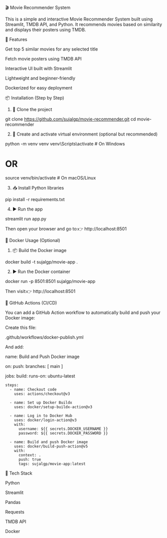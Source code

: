 🎬 Movie Recommender System

This is a simple and interactive Movie Recommender System built using Streamlit, TMDB API, and Python. It recommends movies based on similarity and displays their posters using TMDB.

🚀 Features

Get top 5 similar movies for any selected title

Fetch movie posters using TMDB API

Interactive UI built with Streamlit

Lightweight and beginner-friendly

Dockerized for easy deployment

📦 Installation (Step by Step)

1. 🧱 Clone the project

git clone https://github.com/sujalgp/movie-recommender.git
cd movie-recommender

2. 🐍 Create and activate virtual environment (optional but recommended)

python -m venv venv
venv\Scripts\activate  # On Windows
# OR
source venv/bin/activate  # On macOS/Linux

3. 📥 Install Python libraries

pip install -r requirements.txt

4. ▶️ Run the app

streamlit run app.py

Then open your browser and go to:👉 http://localhost:8501

🐳 Docker Usage (Optional)

1. 📦 Build the Docker image

docker build -t sujalgp/movie-app .

2. ▶️ Run the Docker container

docker run -p 8501:8501 sujalgp/movie-app

Then visit:👉 http://localhost:8501

🔄 GitHub Actions (CI/CD)

You can add a GitHub Action workflow to automatically build and push your Docker image:

Create this file:

.github/workflows/docker-publish.yml

And add:

name: Build and Push Docker image

on:
  push:
    branches: [ main ]

jobs:
  build:
    runs-on: ubuntu-latest

    steps:
      - name: Checkout code
        uses: actions/checkout@v3

      - name: Set up Docker Buildx
        uses: docker/setup-buildx-action@v3

      - name: Log in to Docker Hub
        uses: docker/login-action@v3
        with:
          username: ${{ secrets.DOCKER_USERNAME }}
          password: ${{ secrets.DOCKER_PASSWORD }}

      - name: Build and push Docker image
        uses: docker/build-push-action@v5
        with:
          context: .
          push: true
          tags: sujalgp/movie-app:latest

🔧 Tech Stack

Python

Streamlit

Pandas

Requests

TMDB API

Docker
